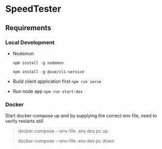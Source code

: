 # SpeedTester

## Requirements

### Local Development

- Nodemon

  `npm install -g nodemon`

  `npm install -g @vue/cli-service`

- Build client application first
  `npm run serve`
- Run node app
  `npm run start:dev`

### Docker

Start docker-compose up and by supplying the correct env file, need to verify restarts still

> docker-compose --env-file .env.dev.pc up

> docker-compose --env-file .env.dev.pc down

